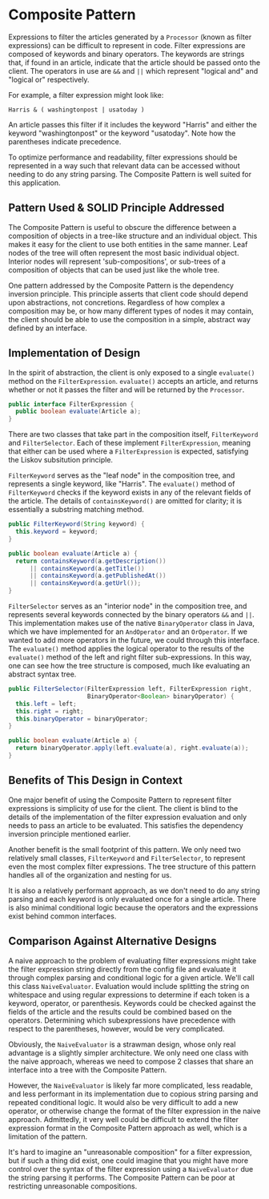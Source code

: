 # <i class="fas fa-puzzle-piece" style="color:#FA023C"></i> Composite Pattern
Expressions to filter the articles generated by a `Processor` (known as filter
expressions) can be difficult to represent in code. Filter expressions are
composed of keywords and binary operators. The keywords are strings that, if
found in an article, indicate that the article should be passed onto the client.
The operators in use are `&&` and `||` which represent "logical and" and
"logical or" respectively.

For example, a filter expression might look like:
```
Harris & ( washingtonpost | usatoday )
```
An article passes this filter if it includes the keyword "Harris" and either the
keyword "washingtonpost" or the keyword "usatoday". Note how the parentheses
indicate precedence.

To optimize performance and readability, filter expressions should be
represented in a way such that relevant data can be accessed without needing to
do any string parsing. The Composite Pattern is well suited for this
application.

## Pattern Used & SOLID Principle Addressed
The Composite Pattern is useful to obscure the difference between a composition
of objects in a tree-like structure and an individual object. This makes it easy
for the client to use both entities in the same manner. Leaf nodes of the tree
will often represent the most basic individual object. Interior nodes will
represent 'sub-compositions', or sub-trees of a composition of objects that can
be used just like the whole tree.

One pattern addressed by the Composite Pattern is the dependency inversion
principle. This principle asserts that client code should depend upon
abstractions, not concretions. Regardless of how complex a composition may be,
or how many different types of nodes it may contain, the client should be able
to use the composition in a simple, abstract way defined by an interface.

## Implementation of Design
In the spirit of abstraction, the client is only exposed to a single
`evaluate()` method on the `FilterExpression`. `evaluate()` accepts an article,
and returns whether or not it passes the filter and will be returned by the
`Processor`.
```java
public interface FilterExpression {
  public boolean evaluate(Article a);
}
```

There are two classes that take part in the composition itself, `FilterKeyword`
and `FilterSelector`. Each of these implement `FilterExpression`, meaning that
either can be used where a `FilterExpression` is expected, satisfying the Liskov
subsitution principle.

`FilterKeyword` serves as the "leaf node" in the composition tree, and
represents a single keyword, like "Harris". The `evaluate()` method of
`FilterKeyword` checks if the keyword exists in any of the relevant fields of
the article. The details of `containsKeyword()` are omitted for clarity; it is
essentially a substring matching method.
```java
public FilterKeyword(String keyword) {
  this.keyword = keyword;
}

public boolean evaluate(Article a) {
  return containsKeyword(a.getDescription())
      || containsKeyword(a.getTitle())
      || containsKeyword(a.getPublishedAt())
      || containsKeyword(a.getUrl());
}
```

`FilterSelector` serves as an "interior node" in the composition tree, and
represents several keywords connected by the binary operators `&&` and `||`.
This implementation makes use of the native `BinaryOperator` class in Java,
which we have implemented for an `AndOperator` and an `OrOperator`. If we wanted
to add more operators in the future, we could through this interface. The
`evaluate()` method applies the logical operator to the results of the
`evaluate()` method of the left and right filter sub-expressions. In this way,
one can see how the tree structure is composed, much like evaluating an abstract
syntax tree.
```java
public FilterSelector(FilterExpression left, FilterExpression right,
                      BinaryOperator<Boolean> binaryOperator) {
  this.left = left;
  this.right = right;
  this.binaryOperator = binaryOperator;
}

public boolean evaluate(Article a) {
  return binaryOperator.apply(left.evaluate(a), right.evaluate(a));
}
```

## Benefits of This Design in Context
One major benefit of using the Composite Pattern to represent filter expressions
is simplicity of use for the client. The client is blind to the details of the
implementation of the filter expression evaluation and only needs to pass an
article to be evaluated. This satisfies the dependency inversion principle
mentioned earlier.

Another benefit is the small footprint of this pattern. We only need two
relatively small classes, `FilterKeyword` and `FilterSelector`, to represent
even the most complex filter expressions. The tree structure of this pattern
handles all of the organization and nesting for us.

It is also a relatively performant approach, as we don't need to do any string
parsing and each keyword is only evaluated once for a single article. There is
also minimal conditional logic because the operators and the expressions exist
behind common interfaces.

## Comparison Against Alternative Designs
A naive approach to the problem of evaluating filter expressions might take the
filter expression string directly from the config file and evaluate it through
complex parsing and conditional logic for a given article. We'll call this class
`NaiveEvaluator`. Evaluation would include splitting the string on whitespace
and using regular expressions to determine if each token is a keyword, operator,
or parenthesis. Keywords could be checked against the fields of the article and
the results could be combined based on the operators. Determining which
subexpressions have precedence with respect to the parentheses, however, would
be very complicated.

Obviously, the `NaiveEvaluator` is a strawman design, whose only real advantage
is a slightly simpler architecture. We only need one class with the naive
approach, whereas we need to compose 2 classes that share an interface into a
tree with the Composite Pattern.

However, the `NaiveEvaluator` is likely far more complicated, less readable, and
less performant in its implementation due to copious string parsing and repeated
conditional logic. It would also be very difficult to add a new operator, or
otherwise change the format of the filter expression in the naive approach.
Admittedly, it very well could be difficult to extend the filter expression
format in the Composite Pattern approach as well, which is a limitation of the
pattern.

It's hard to imagine an "unreasonable composition" for a filter expression, but
if such a thing did exist, one could imagine that you might have more control
over the syntax of the filter expression using a `NaiveEvaluator` due the string
parsing it performs. The Composite Pattern can be poor at restricting
unreasonable compositions.
